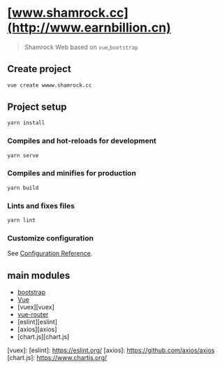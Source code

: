 # [www.shamrock.cc](http://www.earnbillion.cn)

> Shamrock Web based on `vue`,`bootstrap`

## Create project
```bash
vue create wwww.shamrock.cc
```
## Project setup
```bash
yarn install
```

### Compiles and hot-reloads for development
```bash
yarn serve
```

### Compiles and minifies for production
```bash
yarn build
```

### Lints and fixes files
```bash
yarn lint
```

### Customize configuration
See [Configuration Reference](https://cli.vuejs.org/config/).

## main modules

- [bootstrap][bootstrap]
- [Vue][vue]
- [vuex][vuex]
- [vue-router][vue-router]
- [eslint][eslint]
- [axios][axios]
- [chart.js][chart.js]

[bootstrap]: https://getbootstrap.com/docs/4.4/getting-started/introduction/
[vue]: https://vuejs.org/
[vue-router]: https://router.vuejs.org/
[vuex]: 
[eslint]: https://eslint.org/
[axios]: https://github.com/axios/axios
[chart.js]: https://www.chartjs.org/
